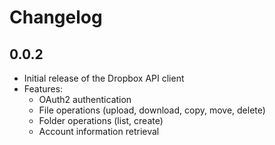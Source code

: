 # Changelog

## 0.0.2

* Initial release of the Dropbox API client
* Features:
  - OAuth2 authentication
  - File operations (upload, download, copy, move, delete)
  - Folder operations (list, create)
  - Account information retrieval